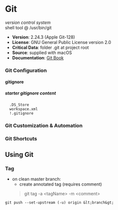 # Git

*version control system*<br/>
shell tool @ /usr/bin/git<br/>
  - **Version**: 2.24.3 (Apple Git-128)<br/>
  - **License**: GNU General Public License version 2.0<br/>
  - **Critical Data**: folder .git at project root<br/>
  - **Source**: supplied with macOS<br/>
  - **Documentation**: [Git Book](https://git-scm.com/book/en/v2)

### **Git Configuration**<br/>

#### gitignore
##### starter gitignore content
```
  .DS_Store
  workspace.xml
  !.gitignore
````
### **Git Customization &amp; Automation**<br/>

### **Git Shortcuts**<br/>

## Using Git<br/>

### Tag
- on clean master branch:
  - create annotated tag (requires comment)
  > git tag -a &lt;tagName&gt; -m &lt;comment&gt;

<!--- \todo incorporate -->
`git push --set-upstream (-u) origin &lt;branch&gt;`
